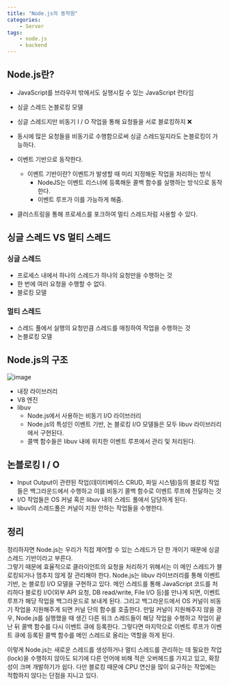 ```yaml
---
title: "Node.js의 동작원"
categories:
    - Server
tags:
    - node.js
    - backend
---
```


## Node.js란?
- JavaScript를 브라우저 밖에서도 실행시킬 수 있는 JavaScript 런타임
- 싱글 스레드 논블로킹 모델
- 싱글 스레드지만 비동기 I / O 작업을 통해 요청들을 서로 블로킹하지 ❌
- 동시에 많은 요청들을 비동기로 수행함으로써 싱글 스레드일지라도 논블로킹이 가능하다.
- 이벤트 기반으로 동작한다.
    - 이벤트 기반이란? 이벤트가 발생할 때 미리 지정해둔 작업을 처리하는 방식
        -  NodeJS는 이벤트 리스너에 등록해둔 콜백 함수를 실행하는 방식으로 동작한다.
        -  이벤트 루프가 이를 가능하게 해줌.
    
- 클러스트링을 통해 프로세스를 포크하여 멀티 스레드처럼 사용할 수 있다.

## 싱글 스레드 VS 멀티 스레드
### 싱글 스레드
- 프로세스 내에서 하나의 스레드가 하나의 요청만을 수행하는 것 
- 한 번에 여러 요청을 수행할 수 없다.
- 블로킹 모델

### 멀티 스레드
- 스레드 풀에서 실행의 요청만큼 스레드를 매칭하여 작업을 수행하는 것
- 논블로킹 모델

## Node.js의 구조
![image](https://user-images.githubusercontent.com/69573484/139685598-0ef7de92-7d32-4fc7-bedb-cc9c207c7b69.png)

- 내장 라이브러리
- V8 엔진
- libuv
    - Node.js에서 사용하는 비동기 I/O 라이브러리
    - Node.js의 특성인 이벤트 기반, 논 블로킹 I/O 모델들은 모두 libuv 라이브러리에서 구현된다.
    - 콜백 함수들은 libuv 내에 위치한 이벤트 루프에서 관리 및 처리된다.

## 논블로킹 I / O
- Input Output이 관련된 작업(데이터베이스 CRUD, 파일 시스템)등의 블로킹 작업들은 백그라운드에서 수행하고 이를 비동기 콜백 함수로 이벤트 루프에 전달하는 것
- I/O 작업들은 OS 커널 혹은 libuv 내의 스레드 풀에서 담당하게 된다.
- libuv의 스레드풀은 커널이 지원 안하는 작업들을 수행한다.

## 정리
정리하자면 Node.js는 우리가 직접 제어할 수 있는 스레드가 단 한 개이기 때문에 싱글 스레드 기반이라고 부른다.<br>
그렇기 때문에 효율적으로 클라이언트의 요청을 처리하기 위해서는 이 메인 스레드가 블로킹되거나 멈추지 않게 잘 관리해야 한다.
Node.js는 libuv 라이브러리를 통해 이벤트 기반, 논 블로킹 I/O 모델을 구현하고 있다.
메인 스레드를 통해 JavaScript 코드를 처리하다 블로킹 I/O(외부 API 요청, DB read/write, File I/O 등)를 만나게 되면, 이벤트 루프가 해당 작업을 백그라운드로 보내게 된다.
그리고 백그라운드에서 OS 커널이 비동기 작업을 지원해주게 되면 커널 단의 함수를 호출한다.
만일 커널이 지원해주지 않을 경우, Node.js를 실행했을 때 생긴 다른 워크 스레드들이 해당 작업을 수행하고 작업이 끝난 뒤 콜백 함수를 다시 이벤트 큐에 등록한다.
그렇다면 마지막으로 이벤트 루프가 이벤트 큐에 등록된 콜백 함수를 메인 스레드로 올리는 역할을 하게 된다.



이렇게 Node.js는 새로운 스레드를 생성하거나 멀티 스레드를 관리하는 데 필요한 작업(lock)을 수행하지 않아도 되기에 다른 언어에 비해 적은 오버헤드를 가지고 있고, 확장성이 크며 개발하기가 쉽다.
다만 블로킹 때문에 CPU 연산을 많이 요구하는 작업에는 적합하지 않다는 단점을 지니고 있다.